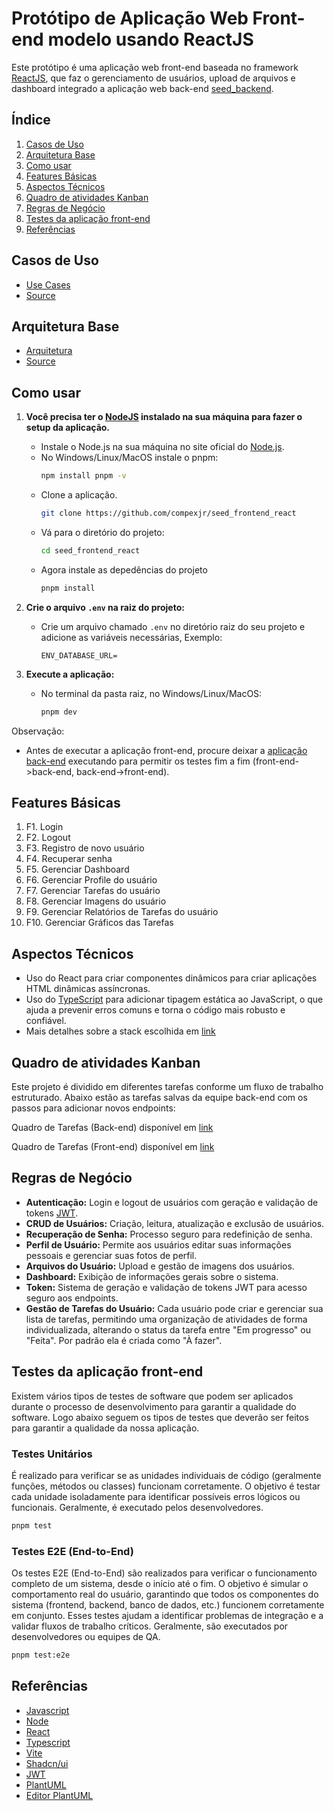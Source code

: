 # Protótipo de Aplicação Web Front-end modelo usando ReactJS

Este protótipo é uma aplicação web front-end baseada no framework [ReactJS](https://en.wikipedia.org/wiki/React_(software)), que faz o gerenciamento de usuários, upload de arquivos e dashboard integrado a aplicação web back-end [seed_backend](https://github.com/compexjr/seed_backend).

## Índice

1. [Casos de Uso](#casos-de-uso)  
2. [Arquitetura Base](#arquitetura-base)  
3. [Como usar](#como-usar)  
4. [Features Básicas](#features-básicas)  
5. [Aspectos Técnicos](#aspectos-técnicos)  
6. [Quadro de atividades Kanban](#quadro-de-atividades-kanban)  
7. [Regras de Negócio](#regras-de-negócio)  
8. [Testes da aplicação front-end](#testes-da-aplicação-front-end)  
9. [Referências](#referências)

## Casos de Uso

* [Use Cases](https://github.com/compexjr/seed_frontend_react/blob/master/docs/imagens/usecases.png)
* [Source](https://github.com/compexjr/seed_frontend_react/blob/master/docs/usecases.puml)

## Arquitetura Base

* [Arquitetura](https://github.com/compexjr/seed_frontend_react/blob/master/docs/imagens/arquitetura.png)
* [Source](https://github.com/compexjr/seed_frontend_react/blob/master/docs/arquitetura.puml)

## Como usar

1. **Você precisa ter o [NodeJS](https://en.wikipedia.org/wiki/Node.js) instalado na sua máquina para fazer o setup da aplicação.**
   - Instale o Node.js na sua máquina no site oficial do [Node.js](https://nodejs.org/en).
   - No Windows/Linux/MacOS instale o pnpm:
     ```bash
     npm install pnpm -v
     ```
   - Clone a aplicação.
     ```bash
     git clone https://github.com/compexjr/seed_frontend_react
     ```
   - Vá para o diretório do projeto:
     ```bash
     cd seed_frontend_react
     ```
   - Agora instale as depedências do projeto
     ```bash
     pnpm install
     ```

2. **Crie o arquivo `.env` na raiz do projeto:**
   - Crie um arquivo chamado `.env` no diretório raiz do seu projeto e adicione as variáveis necessárias, Exemplo:
     ```
     ENV_DATABASE_URL=
     ```

3. **Execute a aplicação:**
   - No terminal da pasta raiz, no Windows/Linux/MacOS:
     ```bash
     pnpm dev
     ```
Observação: 
- Antes de executar a aplicação front-end, procure deixar a [aplicação back-end](https://github.com/compexjr/seed_backend) executando para permitir os testes fim a fim (front-end->back-end, back-end->front-end).

## Features Básicas

1. F1. Login
2. F2. Logout
3. F3. Registro de novo usuário
4. F4. Recuperar senha
5. F5. Gerenciar Dashboard
6. F6. Gerenciar Profile do usuário
7. F7. Gerenciar Tarefas do usuário
8. F8. Gerenciar Imagens do usuário
9. F9. Gerenciar Relatórios de Tarefas do usuário
10. F10. Gerenciar Gráficos das Tarefas

## Aspectos Técnicos

- Uso do React para criar componentes dinâmicos para criar aplicações HTML dinâmicas assíncronas.
- Uso do [TypeScript](https://en.wikipedia.org/wiki/TypeScript) para adicionar tipagem estática ao JavaScript, o que ajuda a prevenir erros comuns e torna o código mais robusto e confiável.
- Mais detalhes sobre a stack escolhida em [link](https://github.com/compexjr/seed_frontend_react/blob/master/stack.md)

## Quadro de atividades Kanban

Este projeto é dividido em diferentes tarefas conforme um fluxo de trabalho estruturado. Abaixo estão as tarefas salvas da equipe back-end com os passos para adicionar novos endpoints:

Quadro de Tarefas (Back-end) disponível em [link](https://github.com/orgs/compexjr/projects/1)

Quadro de Tarefas (Front-end) disponível em [link](https://github.com/orgs/compexjr/projects/5)

## Regras de Negócio

- **Autenticação:** Login e logout de usuários com geração e validação de tokens [JWT](https://en.wikipedia.org/wiki/JSON_Web_Token).
- **CRUD de Usuários:** Criação, leitura, atualização e exclusão de usuários.
- **Recuperação de Senha:** Processo seguro para redefinição de senha.
- **Perfil de Usuário:** Permite aos usuários editar suas informações pessoais e gerenciar suas fotos de perfil.
- **Arquivos do Usuário:** Upload e gestão de imagens dos usuários.
- **Dashboard:** Exibição de informações gerais sobre o sistema.
- **Token:** Sistema de geração e validação de tokens JWT para acesso seguro aos endpoints.
- **Gestão de Tarefas do Usuário:** Cada usuário pode criar e gerenciar sua lista de tarefas, permitindo uma organização de atividades de forma individualizada, alterando o status da tarefa entre "Em progresso" ou "Feita". Por padrão ela é criada como "À fazer".

## Testes da aplicação front-end

Existem vários tipos de testes de software que podem ser aplicados durante o processo de desenvolvimento para garantir a qualidade do software. Logo abaixo seguem os tipos de testes que deverão ser feitos para garantir a qualidade da nossa aplicação.

### Testes Unitários

É realizado para verificar se as unidades individuais de código (geralmente funções, métodos ou classes) funcionam corretamente. O objetivo é testar cada unidade isoladamente para identificar possíveis erros lógicos ou funcionais. Geralmente, é executado pelos desenvolvedores.

```bash
pnpm test
```

### Testes E2E (End-to-End)

Os testes E2E (End-to-End) são realizados para verificar o funcionamento completo de um sistema, desde o início até o fim. O objetivo é simular o comportamento real do usuário, garantindo que todos os componentes do sistema (frontend, backend, banco de dados, etc.) funcionem corretamente em conjunto. Esses testes ajudam a identificar problemas de integração e a validar fluxos de trabalho críticos. Geralmente, são executados por desenvolvedores ou equipes de QA.

```bash
pnpm test:e2e
```

## Referências

* [Javascript](https://en.wikipedia.org/wiki/JavaScript)
* [Node](https://nodejs.org/en)
* [React](https://react.dev)
* [Typescript](https://www.typescriptlang.org/)
* [Vite](https://vite.dev/)
* [Shadcn/ui](https://ui.shadcn.com/)
* [JWT](https://jwt.io)
* [PlantUML](https://plantuml.com)
* [Editor PlantUML](https://plantuml-editor.kkeisuke.com)
